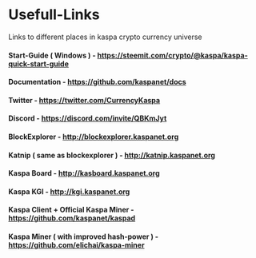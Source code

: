 # Usefull-Links
Links to different places in kaspa crypto currency universe 

#### Start-Guide ( Windows ) - https://steemit.com/crypto/@kaspa/kaspa-quick-start-guide 
#### Documentation - https://github.com/kaspanet/docs 
#### Twitter - https://twitter.com/CurrencyKaspa 
#### Discord - https://discord.com/invite/QBKmJyt 
#### BlockExplorer - http://blockexplorer.kaspanet.org
#### Katnip ( same as blockexplorer ) - http://katnip.kaspanet.org
#### Kaspa Board - http://kasboard.kaspanet.org
#### Kaspa KGI -  http://kgi.kaspanet.org
#### Kaspa Client + Official Kaspa Miner - https://github.com/kaspanet/kaspad
#### Kaspa Miner ( with improved hash-power )  - https://github.com/elichai/kaspa-miner 
